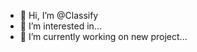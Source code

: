 - 👋 Hi, I’m @Classify
- 👀 I’m interested in...
- 🌱 I’m currently working on new project...

<!---
Classify11/Classify11 is a ✨ special ✨ repository because its `README.md` (this file) appears on your GitHub profile.
You can click the Preview link to take a look at your changes.
--->
